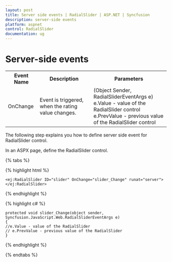 ```yaml
---
layout: post
title: Server side events | RadialSlider | ASP.NET | Syncfusion
description: server-side events
platform: aspnet
control: RadialSlider
documentation: ug
---
```


# Server-side events


<table>
<tr>
<th>
Event Name</th><th>
Description</th><th>
Parameters</th></tr>
<tr>
<td>
OnChange</td><td>
Event is triggered, when the rating value changes.</td><td>
(Object Sender, RadialSliderEventArgs e)<br/>
e.Value - value of the RadialSlider control<br/>
e.PrevValue - previous value of the RadialSlider control</td></tr>
</table>

The following step explains you how to define server side event for RadialSlider control.

In an ASPX page, define the RadialSlider control. 

{% tabs %}

{% highlight html %}

    <ej:RadialSlider ID="slider" OnChange="slider_Change" runat="server"></ej:RadialSlider>

{% endhighlight %}

{% highlight c# %}

    protected void slider_Change(object sender, Syncfusion.JavaScript.Web.RadialSliderEventArgs e)
    {
    //e.Value - value of the RadialSlider
    // e.PrevValue - previous value of the RadialSlider
    }
    
{% endhighlight %}

{% endtabs %}
